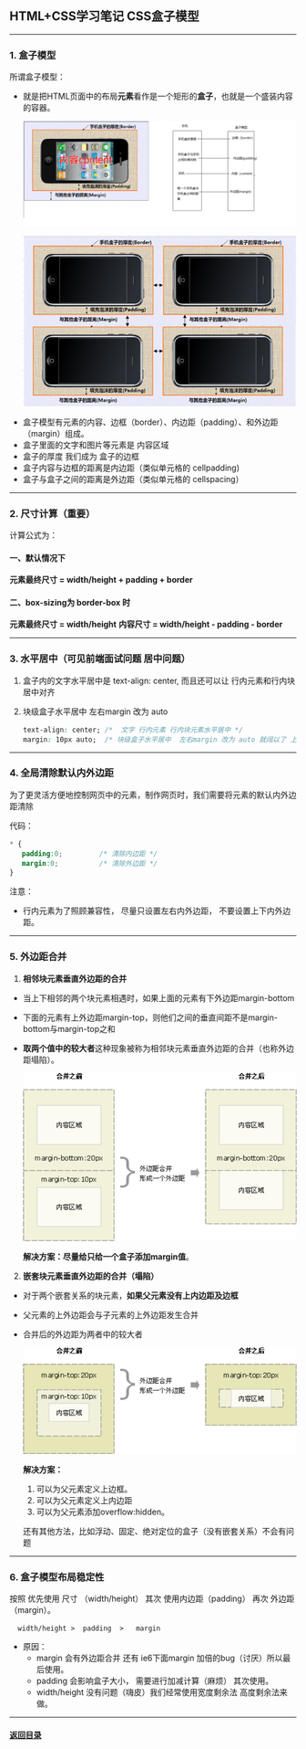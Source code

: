 ## HTML+CSS学习笔记 CSS盒子模型

---

### 1. 盒子模型

所谓盒子模型：

- 就是把HTML页面中的布局**元素**看作是一个矩形的**盒子**，也就是一个盛装内容的容器。

  ![盒子模型](./img/boxmode.png)

  ![多个盒子](./img/boxs.png)

* 盒子模型有元素的内容、边框（border）、内边距（padding）、和外边距（margin）组成。
* 盒子里面的文字和图片等元素是 内容区域
* 盒子的厚度 我们成为 盒子的边框 
* 盒子内容与边框的距离是内边距（类似单元格的 cellpadding)
* 盒子与盒子之间的距离是外边距（类似单元格的 cellspacing）

---

### 2. 尺寸计算（重要）

计算公式为：

#### 一、默认情况下


**元素最终尺寸 = width/height + padding + border**



#### 二、box-sizing为 border-box 时

**元素最终尺寸 = width/height**
**内容尺寸 = width/height - padding - border**



---

### 3. 水平居中（可见前端面试问题 居中问题）

1. 盒子内的文字水平居中是  text-align: center,  而且还可以让 行内元素和行内块居中对齐

2. 块级盒子水平居中  左右margin 改为 auto 

   ```css
   text-align: center; /*  文字 行内元素 行内块元素水平居中 */
   margin: 10px auto;  /* 块级盒子水平居中  左右margin 改为 auto 就阔以了 上下margin都可以 */
   ```



---

### 4. 全局清除默认内外边距

为了更灵活方便地控制网页中的元素，制作网页时，我们需要将元素的默认内外边距清除

代码： 

~~~css
* {
   padding:0;         /* 清除内边距 */
   margin:0;          /* 清除外边距 */
}
~~~

注意：  

* 行内元素为了照顾兼容性， 尽量只设置左右内外边距， 不要设置上下内外边距。



---

### 5. 外边距合并

1. **相邻块元素垂直外边距的合并**

- 当上下相邻的两个块元素相遇时，如果上面的元素有下外边距margin-bottom

- 下面的元素有上外边距margin-top，则他们之间的垂直间距不是margin-bottom与margin-top之和

- **取两个值中的较大者**这种现象被称为相邻块元素垂直外边距的合并（也称外边距塌陷）。

  ![marginmerge](./img/marginmerge.png)

  **解决方案：尽量给只给一个盒子添加margin值**。

2. **嵌套块元素垂直外边距的合并（塌陷）**

- 对于两个嵌套关系的块元素，**如果父元素没有上内边距及边框**

- 父元素的上外边距会与子元素的上外边距发生合并

- 合并后的外边距为两者中的较大者

  ![塌陷](./img/taxian.png)

  **解决方案：**

  1. 可以为父元素定义上边框。
  2. 可以为父元素定义上内边距
  3. 可以为父元素添加overflow:hidden。

  还有其他方法，比如浮动、固定、绝对定位的盒子（没有嵌套关系）不会有问题

---

### 6. 盒子模型布局稳定性

按照 优先使用  尺寸 （width/height）  其次 使用内边距（padding）    再次  外边距（margin）。   

```
  width/height >  padding  >   margin   
```

- 原因：
  - margin 会有外边距合并 还有 ie6下面margin 加倍的bug（讨厌）所以最后使用。
  - padding  会影响盒子大小， 需要进行加减计算（麻烦） 其次使用。
  - width/height   没有问题（嗨皮）我们经常使用宽度剩余法 高度剩余法来做。





---

#### [返回目录](./)

